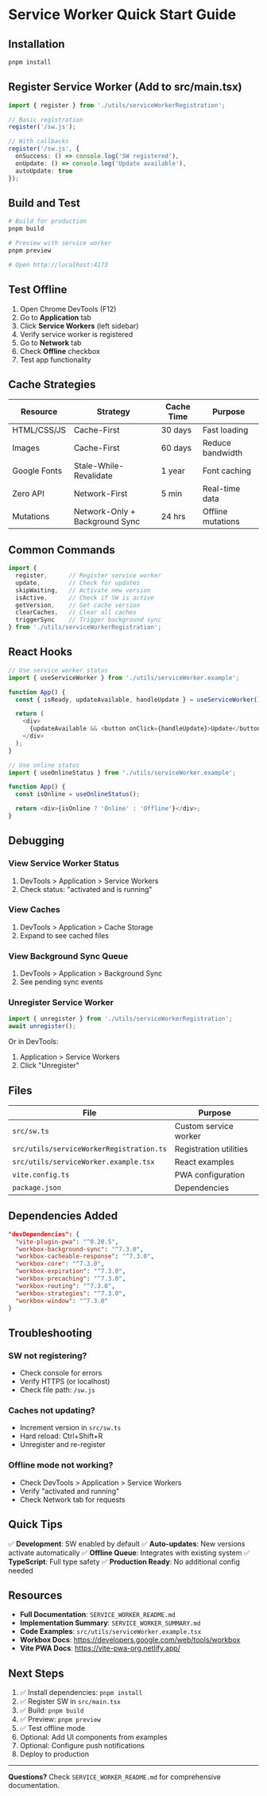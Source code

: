 # Service Worker Quick Start Guide

## Installation

```bash
pnpm install
```

## Register Service Worker (Add to src/main.tsx)

```typescript
import { register } from './utils/serviceWorkerRegistration';

// Basic registration
register('/sw.js');

// With callbacks
register('/sw.js', {
  onSuccess: () => console.log('SW registered'),
  onUpdate: () => console.log('Update available'),
  autoUpdate: true
});
```

## Build and Test

```bash
# Build for production
pnpm build

# Preview with service worker
pnpm preview

# Open http://localhost:4173
```

## Test Offline

1. Open Chrome DevTools (F12)
2. Go to **Application** tab
3. Click **Service Workers** (left sidebar)
4. Verify service worker is registered
5. Go to **Network** tab
6. Check **Offline** checkbox
7. Test app functionality

## Cache Strategies

| Resource | Strategy | Cache Time | Purpose |
|----------|----------|------------|---------|
| HTML/CSS/JS | Cache-First | 30 days | Fast loading |
| Images | Cache-First | 60 days | Reduce bandwidth |
| Google Fonts | Stale-While-Revalidate | 1 year | Font caching |
| Zero API | Network-First | 5 min | Real-time data |
| Mutations | Network-Only + Background Sync | 24 hrs | Offline mutations |

## Common Commands

```typescript
import {
  register,      // Register service worker
  update,        // Check for updates
  skipWaiting,   // Activate new version
  isActive,      // Check if SW is active
  getVersion,    // Get cache version
  clearCaches,   // Clear all caches
  triggerSync    // Trigger background sync
} from './utils/serviceWorkerRegistration';
```

## React Hooks

```typescript
// Use service worker status
import { useServiceWorker } from './utils/serviceWorker.example';

function App() {
  const { isReady, updateAvailable, handleUpdate } = useServiceWorker();

  return (
    <div>
      {updateAvailable && <button onClick={handleUpdate}>Update</button>}
    </div>
  );
}

// Use online status
import { useOnlineStatus } from './utils/serviceWorker.example';

function App() {
  const isOnline = useOnlineStatus();

  return <div>{isOnline ? 'Online' : 'Offline'}</div>;
}
```

## Debugging

### View Service Worker Status
1. DevTools > Application > Service Workers
2. Check status: "activated and is running"

### View Caches
1. DevTools > Application > Cache Storage
2. Expand to see cached files

### View Background Sync Queue
1. DevTools > Application > Background Sync
2. See pending sync events

### Unregister Service Worker
```typescript
import { unregister } from './utils/serviceWorkerRegistration';
await unregister();
```

Or in DevTools:
1. Application > Service Workers
2. Click "Unregister"

## Files

| File | Purpose |
|------|---------|
| `src/sw.ts` | Custom service worker |
| `src/utils/serviceWorkerRegistration.ts` | Registration utilities |
| `src/utils/serviceWorker.example.tsx` | React examples |
| `vite.config.ts` | PWA configuration |
| `package.json` | Dependencies |

## Dependencies Added

```json
"devDependencies": {
  "vite-plugin-pwa": "^0.20.5",
  "workbox-background-sync": "^7.3.0",
  "workbox-cacheable-response": "^7.3.0",
  "workbox-core": "^7.3.0",
  "workbox-expiration": "^7.3.0",
  "workbox-precaching": "^7.3.0",
  "workbox-routing": "^7.3.0",
  "workbox-strategies": "^7.3.0",
  "workbox-window": "^7.3.0"
}
```

## Troubleshooting

### SW not registering?
- Check console for errors
- Verify HTTPS (or localhost)
- Check file path: `/sw.js`

### Caches not updating?
- Increment version in `src/sw.ts`
- Hard reload: Ctrl+Shift+R
- Unregister and re-register

### Offline mode not working?
- Check DevTools > Application > Service Workers
- Verify "activated and running"
- Check Network tab for requests

## Quick Tips

✅ **Development**: SW enabled by default
✅ **Auto-updates**: New versions activate automatically
✅ **Offline Queue**: Integrates with existing system
✅ **TypeScript**: Full type safety
✅ **Production Ready**: No additional config needed

## Resources

- **Full Documentation**: `SERVICE_WORKER_README.md`
- **Implementation Summary**: `SERVICE_WORKER_SUMMARY.md`
- **Code Examples**: `src/utils/serviceWorker.example.tsx`
- **Workbox Docs**: https://developers.google.com/web/tools/workbox
- **Vite PWA Docs**: https://vite-pwa-org.netlify.app/

## Next Steps

1. ✅ Install dependencies: `pnpm install`
2. ✅ Register SW in `src/main.tsx`
3. ✅ Build: `pnpm build`
4. ✅ Preview: `pnpm preview`
5. ✅ Test offline mode
6. Optional: Add UI components from examples
7. Optional: Configure push notifications
8. Deploy to production

---

**Questions?** Check `SERVICE_WORKER_README.md` for comprehensive documentation.
